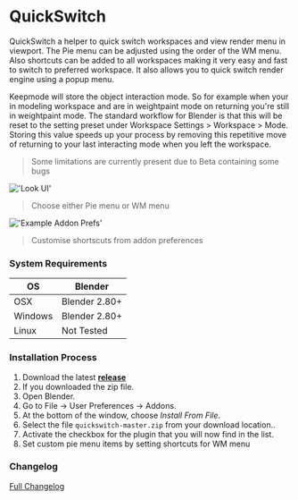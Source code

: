 # QuickSwitch

QuickSwitch a helper to quick switch workspaces and view render menu in viewport. The Pie menu can be adjusted using the order of the WM menu. Also shortcuts can be added to all workspaces making it very easy and fast to switch to preferred workspace. It also allows you to quick switch render engine using a popup menu.

Keepmode will store the object interaction mode. So for example when your in modeling workspace and are in weightpaint mode on returning you're still in weightpaint mode. The standard workflow for Blender is that this will be reset to the setting preset under Workspace Settings > Workspace > Mode. Storing this value speeds up your process by removing this repetitive move of returning to your last interacting mode when you left the workspace.

> Some limitations are currently present due to Beta containing some bugs

!['Look UI'](https://raw.githubusercontent.com/wiki/schroef/quickswitch/images/quickswitch_v025.png?v20231031)

> Choose either Pie menu or WM menu

!['Example Addon Prefs'](https://raw.githubusercontent.com/wiki/schroef/quickswitch/images/addon-preferences_v025.png?v20220923)

> Customise shortscuts from addon preferences


### System Requirements

| **OS** | **Blender** |
| ------------- | ------------- |
| OSX | Blender 2.80+ |
| Windows | Blender 2.80+ |
| Linux | Not Tested |


### Installation Process

1. Download the latest <b>[release](https://github.com/schroef/quickswitch/releases/)</b>
2. If you downloaded the zip file.
3. Open Blender.
4. Go to File -> User Preferences -> Addons.
5. At the bottom of the window, choose *Install From File*.
6. Select the file `quickswitch-master.zip` from your download location..
7. Activate the checkbox for the plugin that you will now find in the list.
8. Set custom pie menu items by setting shortcuts for WM menu


### Changelog
[Full Changelog](CHANGELOG.md)





<!--
- Fill in data
 -
 -
-->

